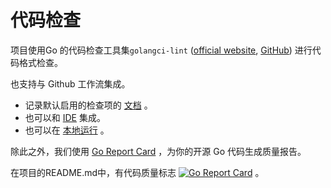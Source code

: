 # 代码检查

项目使用Go 的代码检查工具集`golangci-lint` ([official website](https://golangci-lint.run/), [GitHub](https://github.com/golangci/golangci-lint)) 进行代码格式检查。

也支持与 Github 工作流集成。

- 记录默认启用的检查项的 [文档](https://golangci-lint.run/usage/linters/) 。
- 也可以和 [IDE](https://golangci-lint.run/usage/integrations/) 集成。
- 也可以在 [本地运行](https://golangci-lint.run/usage/quick-start/) 。

除此之外，我们使用 [Go Report Card](https://goreportcard.com/report/github.com/devstream-io/devstream) ，为你的开源 Go 代码生成质量报告。

在项目的README.md中，有代码质量标志 [![Go Report Card](https://goreportcard.com/badge/github.com/devstream-io/devstream)](https://goreportcard.com/report/github.com/devstream-io/devstream) 。
    
